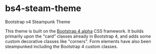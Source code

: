 # bs4-steam-theme #
Bootstrap v4 Steampunk Theme

This theme is built on the <a href="http://v4-alpha.getbootstrap.com/">Bootstrap 4 alpha</a> CSS framework.
It builds primarily upon the "card" classes already in Bootstrap 4, and adds some custom decorative classes like "corners".
Form elements have also been steampunked including the Bootstrap 4 custom classes.
